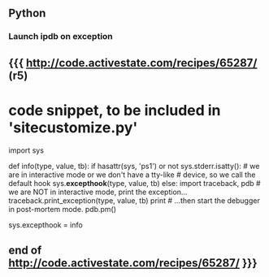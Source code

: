 ## Python


### Launch ipdb on exception

## {{{ http://code.activestate.com/recipes/65287/ (r5)
# code snippet, to be included in 'sitecustomize.py'
import sys

def info(type, value, tb):
   if hasattr(sys, 'ps1') or not sys.stderr.isatty():
      # we are in interactive mode or we don't have a tty-like
      # device, so we call the default hook
      sys.__excepthook__(type, value, tb)
   else:
      import traceback, pdb
      # we are NOT in interactive mode, print the exception...
      traceback.print_exception(type, value, tb)
      print
      # ...then start the debugger in post-mortem mode.
      pdb.pm()

sys.excepthook = info
## end of http://code.activestate.com/recipes/65287/ }}}

